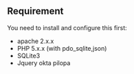 ## Requirement
You need to install and configure this first:
* apache 2.x.x
* PHP 5.x.x (with pdo_sqlite,json)
* SQLite3
* Jquery
okta pilopa